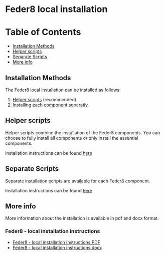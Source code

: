 # Feder8 local installation

Table of Contents
=================
  * [Installation Methods](#installation-methods)
  * [Helper scripts](#helper-scripts)
  * [Separate Scripts](#separate-scripts)
  * [More info](#more-info)
## Installation Methods
The Feder8 local installation can be installed as follows:
1. [Helper scripts](https://github.com/solventrix/Honeur-Setup/tree/release/1.10.1/local-installation/helper-scripts) (recommended)
2. [Installing each component separatly](https://github.com/solventrix/Honeur-Setup/tree/release/1.10.1/local-installation/separate-scripts).

## Helper scripts
Helper scripts combine the installation of the Feder8 components. You can choose to fully install all components or only install the essential components.

Installation instructions can be found [here](https://github.com/solventrix/Honeur-Setup/tree/release/1.10.1/local-installation/helper-scripts)

## Separate Scripts
Separate installation scripts are available for each Feder8 component.

Installation instructions can be found [here](https://github.com/solventrix/Honeur-Setup/tree/release/1.10.1/local-installation/separate-scripts)

## More info

More information about the installation is available in pdf and docx format.

### Feder8 - local installation instructions
- [Feder8 - local installation instructions PDF](https://github.com/solventrix/Honeur-Setup/blob/release/1.10.1/local-installation/Feder8%20local%20installation%20instructions.pdf)
- [Feder8 - local installation instructions docx](https://github.com/solventrix/Honeur-Setup/raw/release/1.10.1/local-installation/Feder8%20local%20installation%20instructions.docx)

